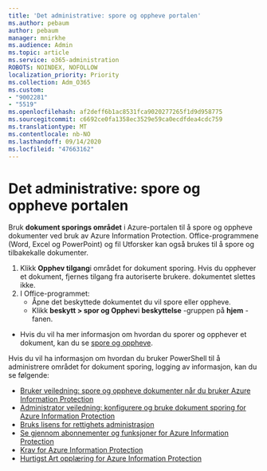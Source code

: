 ```yaml
---
title: 'Det administrative: spore og oppheve portalen'
ms.author: pebaum
author: pebaum
manager: mnirkhe
ms.audience: Admin
ms.topic: article
ms.service: o365-administration
ROBOTS: NOINDEX, NOFOLLOW
localization_priority: Priority
ms.collection: Adm_O365
ms.custom:
- "9002281"
- "5519"
ms.openlocfilehash: af2deff6b1ac8531fca9020277265f1d9d958775
ms.sourcegitcommit: c6692ce0fa1358ec3529e59ca0ecdfdea4cdc759
ms.translationtype: MT
ms.contentlocale: nb-NO
ms.lasthandoff: 09/14/2020
ms.locfileid: "47663162"
---
```

# <a name="aip-track-and-revoke-portal"></a>Det administrative: spore og oppheve portalen

Bruk **dokument sporings området** i Azure-portalen til å spore og oppheve dokumenter ved bruk av Azure Information Protection. Office-programmene (Word, Excel og PowerPoint) og fil Utforsker kan også brukes til å spore og tilbakekalle dokumenter.

1. Klikk **Opphev tilgang**i området for dokument sporing. Hvis du opphever et dokument, fjernes tilgang fra autoriserte brukere. dokumentet slettes ikke.
2. I Office-programmet:
    - Åpne det beskyttede dokumentet du vil spore eller oppheve.
    - Klikk **beskytt > spor og Opphev**i **beskyttelse** -gruppen på **hjem** -fanen.

- Hvis du vil ha mer informasjon om hvordan du sporer og opphever et dokument, kan du se [spore og oppheve](https://docs.microsoft.com/azure/information-protection/rms-client/client-track-revoke).

Hvis du vil ha informasjon om hvordan du bruker PowerShell til å administrere området for dokument sporing, logging av informasjon, kan du se følgende:
- [Bruker veiledning: spore og oppheve dokumenter når du bruker Azure Information Protection](https://docs.microsoft.com/azure/information-protection/rms-client/client-track-revoke)
- [Administrator veiledning: konfigurere og bruke dokument sporing for Azure Information Protection](https://docs.microsoft.com/azure/information-protection/rms-client/client-admin-guide-document-tracking)
- [Bruks lisens for rettighets administrasjon](https://docs.microsoft.com/azure/information-protection/configure-usage-rights#rights-management-use-license)
- [Se gjennom abonnementer og funksjoner for Azure Information Protection](https://azure.microsoft.com/pricing/details/information-protection)
- [Krav for Azure Information Protection](https://docs.microsoft.com/azure/information-protection/get-started/requirements)
- [Hurtigst Art opplæring for Azure Information Protection](https://docs.microsoft.com/azure/information-protection/get-started/infoprotect-quick-start-tutorial)
